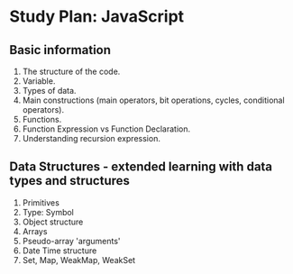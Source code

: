 # Study Plan: JavaScript

## Basic information
1. The structure of the code.
2. Variable.
3. Types of data.
4. Main constructions (main operators, bit operations, cycles, conditional operators).
5. Functions.
6. Function Expression vs Function Declaration.
7. Understanding recursion expression.

## Data Structures - extended learning with data types and structures
1. Primitives 
2. Type: Symbol
3. Object structure
4. Arrays
5. Pseudo-array 'arguments'
6. Date Time structure
7. Set, Map, WeakMap, WeakSet
